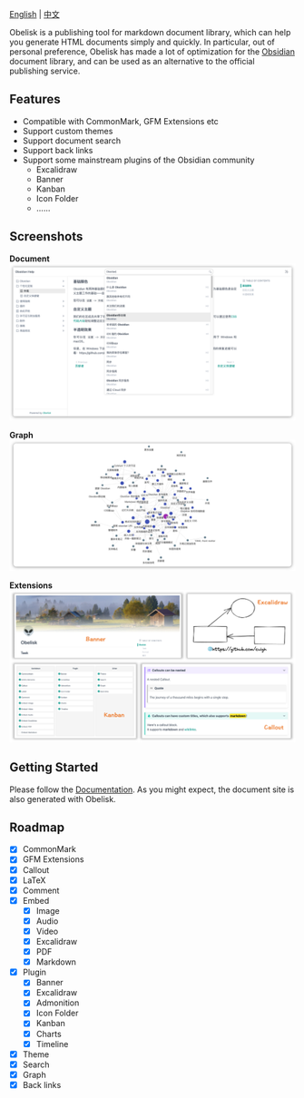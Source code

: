 [English](https://github.com/cuigh/obelisk) | [中文](https://github.com/cuigh/obelisk/blob/master/README_zh.md)

Obelisk is a publishing tool for markdown document library, which can help you generate HTML documents simply and quickly. In particular, out of personal preference, Obelisk has made a lot of optimization for the [Obsidian](https://obsidian.md) document library, and can be used as an alternative to the official publishing service.

## Features

- Compatible with CommonMark, GFM Extensions etc
- Support custom themes
- Support document search
- Support back links
- Support some mainstream plugins of the Obsidian community
	- Excalidraw
	- Banner
	- Kanban
	- Icon Folder
	- ……

## Screenshots

**Document**
![Document](docs/assets/document.png)

**Graph**
![Graph](docs/assets/graph.png)

**Extensions**
![Extensions](docs/assets/extension.png)

## Getting Started

Please follow the [Documentation](https://cuigh.com/obelisk). As you might expect, the document site is also generated with Obelisk.

## Roadmap

- [x] CommonMark
- [x] GFM Extensions
- [x] Callout
- [x] LaTeX
- [x] Comment
- [x] Embed
	- [x] Image
	- [x] Audio
	- [x] Video
	- [x] Excalidraw
	- [x] PDF
	- [x] Markdown
- [x] Plugin
	- [x] Banner
	- [x] Excalidraw
	- [x] Admonition
	- [x] Icon Folder
	- [x] Kanban
	- [x] Charts
	- [x] Timeline
- [x] Theme
- [x] Search
- [x] Graph
- [x] Back links
